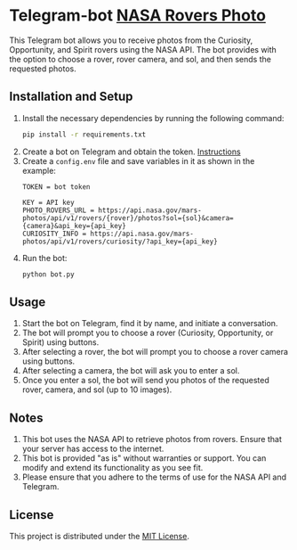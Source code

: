 # Telegram-bot [NASA Rovers Photo](https://t.me/nasa_rovers_photo_bot)

This Telegram bot allows you to receive photos from the Curiosity, Opportunity, and Spirit rovers using the NASA API.
The bot provides with the option to choose a rover, rover camera, and sol, and then sends the requested photos.

## Installation and Setup

1. Install the necessary dependencies by running the following command:
    ```bash
    pip install -r requirements.txt
2. Create a bot on Telegram and obtain the token. [Instructions](https://core.telegram.org/bots#botfather)
3. Create a `config.env` file and save variables in it as shown in the example:
    ```
   TOKEN = bot token

   KEY = API key
   PHOTO_ROVERS_URL = https://api.nasa.gov/mars-photos/api/v1/rovers/{rover}/photos?sol={sol}&camera={camera}&api_key={api_key}
   CURIOSITY_INFO = https://api.nasa.gov/mars-photos/api/v1/rovers/curiosity/?api_key={api_key}

4. Run the bot:
    ```bash
    python bot.py

## Usage

1. Start the bot on Telegram, find it by name, and initiate a conversation.
2. The bot will prompt you to choose a rover (Curiosity, Opportunity, or Spirit) using buttons.
3. After selecting a rover, the bot will prompt you to choose a rover camera using buttons.
4. After selecting a camera, the bot will ask you to enter a sol.
5. Once you enter a sol, the bot will send you photos of the requested rover, camera, and sol (up to 10 images).

## Notes

1. This bot uses the NASA API to retrieve photos from rovers. Ensure that your server has access to the internet.
2. This bot is provided "as is" without warranties or support. You can modify and extend its functionality as you see
   fit.
3. Please ensure that you adhere to the terms of use for the NASA API and Telegram.

## License

This project is distributed under the [MIT License](LICENSE).